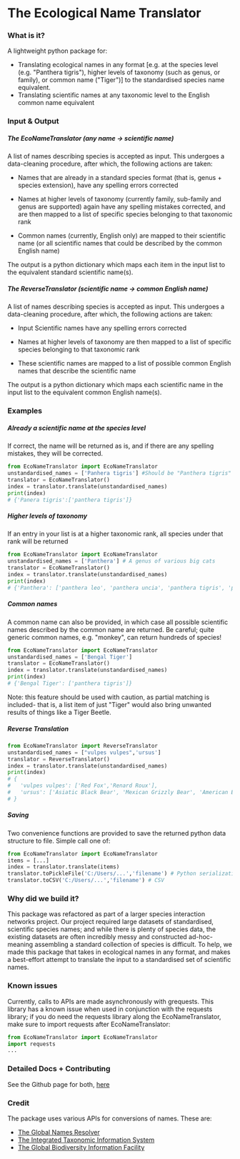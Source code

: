 # The Ecological Name Translator

### What is it?

A lightweight python package for:

- Translating ecological names in any format [e.g. at the species level (e.g. "Panthera tigris"), higher levels of taxonomy (such as genus, or family), or common name ("Tiger")] to the standardised species name equivalent.
- Translating scientific names at any taxonomic level to the English common name equivalent

### Input & Output

##### The EcoNameTranslator (any name -> scientific name)

A list of names describing species is accepted as input. This undergoes a data-cleaning procedure, after which, the following actions are taken:

- Names that are already in a standard species format (that is, genus + species extension), have any spelling errors corrected

- Names at higher levels of taxonomy (currently family, sub-family and genus are supported) again have any spelling mistakes corrected, and are then mapped to a list of specific species belonging to that taxonomic rank

- Common names (currently, English only) are mapped to their scientific name (or all scientific names that could be described by the common English name)

The output is a python dictionary which maps each item in the input list to the equivalent standard scientific name(s).

##### The ReverseTranslator (scientific name -> common English name)

A list of names describing species is accepted as input. This undergoes a data-cleaning procedure, after which, the following actions are taken:

- Input Scientific names have any spelling errors corrected

- Names at higher levels of taxonomy are then mapped to a list of specific species belonging to that taxonomic rank

- These scientific names are mapped to a list of possible common English names that describe the scientific name

The output is a python dictionary which maps each scientific name in the input list to the equivalent common English name(s).

### Examples

##### Already a scientific name at the species level

If correct, the name will be returned as is, and if there are any spelling mistakes, they will be corrected.

```python
from EcoNameTranslator import EcoNameTranslator
unstandardised_names = ['Panhera tigris'] #Should be "Panthera tigris"       
translator = EcoNameTranslator()   
index = translator.translate(unstandardised_names)
print(index)
# {'Panera tigris':['panthera tigris']}    
```

##### Higher levels of taxonomy

If an entry in your list is at a higher taxonomic rank, all species under that rank will be returned

```python
from EcoNameTranslator import EcoNameTranslator
unstandardised_names = ['Panthera'] # A genus of various big cats       
translator = EcoNameTranslator()   
index = translator.translate(unstandardised_names)
print(index)
# {'Panthera': ['panthera leo', 'panthera uncia', 'panthera tigris', 'panthera onca', 'panthera pardus','panthera spec']}    
```

##### Common names

A common name can also be provided, in which case all possible scientific names described by the common name are returned. Be careful; quite generic common names, e.g. "monkey", can return hundreds of species!

```python
from EcoNameTranslator import EcoNameTranslator
unstandardised_names = ['Bengal Tiger']
translator = EcoNameTranslator()   
index = translator.translate(unstandardised_names)
print(index)
# {'Bengal Tiger': ['panthera tigris']}    
```

Note: this feature should be used with caution, as partial matching is included- that is, a list item of just "Tiger" would also bring unwanted results of things like a Tiger Beetle.

##### Reverse Translation

```python
from EcoNameTranslator import ReverseTranslator
unstandardised_names = ["vulpes vulpes",'ursus']
translator = ReverseTranslator()   
index = translator.translate(unstandardised_names)
print(index)
# {
#   'vulpes vulpes': ['Red Fox','Renard Roux'],
#   'ursus': ['Asiatic Black Bear', 'Mexican Grizzly Bear', 'American Black Bear', ...]
# }    
```

##### Saving

Two convenience functions are provided to save the returned python data structure to file. Simple call one of:

```python
from EcoNameTranslator import EcoNameTranslator
items = [...]
index = translator.translate(items)
translator.toPickleFile('C:/Users/...','filename') # Python serialization
translator.toCSV('C:/Users/...','filename') # CSV 
```

### Why did we build it?

This package was refactored as part of a larger species interaction networks project. Our project required large datasets of standardised, scientific species names; and while there is plenty of species data, the existing datasets are often incredibly messy and constructed ad-hoc- meaning assembling a standard collection of species is difficult. To help, we made this package that takes in ecological names in any format, and makes a best-effort attempt to translate the input to a standardised set of scientific names. 

### Known issues

Currently, calls to APIs are made asynchronously with grequests. This library has a known issue when used in conjunction with the requests library; if you do need the requests library along the EcoNameTranslator, make sure to import requests after EcoNameTranslator:

```python
from EcoNameTranslator import EcoNameTranslator
import requests
...  
```

### Detailed Docs + Contributing

See the Github page for both, [here](https://github.com/Daniel-Davies/MedeinaTranslator)

### Credit 

The package uses various APIs for conversions of names. These are:

- [The Global Names Resolver](https://resolver.globalnames.org/)
- [The Integrated Taxonomic Information System](https://www.itis.gov/)
- [The Global Biodiversity Information Facility](https://www.gbif.org/)
